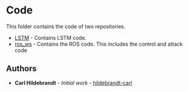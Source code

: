 # Code

This folder contains the code of two repositories.

* [LSTM](./LSTM) - Contains LSTM code.
* [ros_ws](./ros_ws) - Contains the ROS code. This includes the control and attack code


## Authors

* **Carl Hildebrandt** - *Initial work* - [hildebrandt-carl](https://github.com/hildebrandt-carl)
